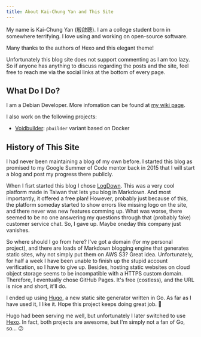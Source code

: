 ```yaml
---
title: About Kai-Chung Yan and This Site
---
```


My name is Kai-Chung Yan (殷啟聰). I am a college student born in somewhere terrifying. I love using and working on open-source software.

Many thanks to the authors of Hexo and this elegant theme!

Unfortunately this blog site does not support commenting as I am too lazy. So if anyone has anything to discuss regarding the posts and the site, feel free to reach me via the social links at the bottom of every page.

What Do I Do?
-------------

I am a Debian Developer. More infomation can be found at [my wiki page](https://wiki.debian.org/KaichungYan).

I also work on the following projects:

* [Voidbuilder](https://www.npmjs.com/package/voidbuilder): `pbuilder` variant based on Docker

History of This Site
--------------------

I had never been maintaining a blog of my own before. I started this blog as promised to my Google Summer of Code mentor back in 2015 that I will start a blog and post my progress there publicly.

When I fisrt started this blog I chose [LogDown](https://logdown.com). This was a very cool platform made in Taiwan that lets you blog in Markdown. And most importantly, it offered a free plan! However, probably just because of this, the platform someday started to show errors like missing logo on the site, and there never was new features comming up. What was worse, there seemed to be no one answering my questions through that (probably fake) customer service chat. So, I gave up. Maybe oneday this company just vanishes.

So where should I go from here? I've got a domain (for my personal project), and there are loads of Markdown blogging engine that generates static sites, why not simply put them on AWS S3? Great idea. Unfortunately, for half a week I have been unable to finish up the stupid account verification, so I have to give up. Besides, hosting static websites on cloud object storage seems to be incompatible with a HTTPS custom domain. Therefore, I eventually chose GitHub Pages. It's free (costless), and the URL is nice and short, it'll do.

I ended up using [Hugo](https://gohugo.io), a new static site generator written in Go. As far as I have used it, I like it. Hope this project keeps doing great job. 🤔

Hugo had been serving me well, but unfortunately I later switched to use [Hexo](https://hexo.io). In fact, both projects are awesome, but I'm simply not a fan of Go, so... 😕